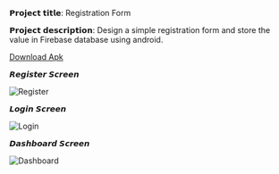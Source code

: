 𝗣𝗿𝗼𝗷𝗲𝗰𝘁 𝘁𝗶𝘁𝗹𝗲: Registration Form

𝗣𝗿𝗼𝗷𝗲𝗰𝘁 𝗱𝗲𝘀𝗰𝗿𝗶𝗽𝘁𝗶𝗼𝗻: Design a simple registration form and store the value in Firebase database using android.

<a href="https://github.com/DevRaghubeerSingh/RegistrationForm/blob/main/build/app/outputs/flutter-apk/app-release.apk">Download Apk</a>

𝙍𝙚𝙜𝙞𝙨𝙩𝙚𝙧 𝙎𝙘𝙧𝙚𝙚𝙣

![Register](https://github.com/user-attachments/assets/cb65ed22-3347-45f6-857c-016b1350327c)

𝙇𝙤𝙜𝙞𝙣 𝙎𝙘𝙧𝙚𝙚𝙣

![Login](https://github.com/user-attachments/assets/8f314293-50a9-41bc-905b-ef48266ffccf)

𝘿𝙖𝙨𝙝𝙗𝙤𝙖𝙧𝙙 𝙎𝙘𝙧𝙚𝙚𝙣

![Dashboard](https://github.com/user-attachments/assets/5d5a5f9a-1804-4be5-af60-a2f33b945fbb)
